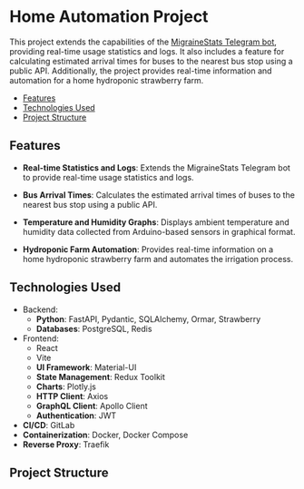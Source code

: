 # Home Automation Project

This project extends the capabilities of the [MigraineStats Telegram bot](https://github.com/fry1231/migraine_stat), 
providing real-time usage statistics and logs. It also includes a feature for calculating estimated arrival times for 
buses to the nearest bus stop using a public API. Additionally, the project provides real-time information and 
automation for a home hydroponic strawberry farm.


- [Features](#features)
- [Technologies Used](#technologies-used)
- [Project Structure](#project-structure)

## Features

- **Real-time Statistics and Logs**: Extends the MigraineStats Telegram bot to provide real-time usage statistics and 
logs.
- **Bus Arrival Times**: Calculates the estimated arrival times of buses to the nearest bus stop using a public API.

- **Temperature and Humidity Graphs**: Displays ambient temperature and humidity data collected from Arduino-based 
sensors in graphical format.
- **Hydroponic Farm Automation**: Provides real-time information on a home hydroponic strawberry farm and automates 
the irrigation process.

## Technologies Used

- Backend:
  - **Python**: FastAPI, Pydantic, SQLAlchemy, Ormar, Strawberry
  - **Databases**: PostgreSQL, Redis
- Frontend:
  - React
  - Vite
  - **UI Framework**: Material-UI
  - **State Management**: Redux Toolkit
  - **Charts**: Plotly.js
  - **HTTP Client**: Axios
  - **GraphQL Client**: Apollo Client
  - **Authentication**: JWT
- **CI/CD**: GitLab
- **Containerization**: Docker, Docker Compose
- **Reverse Proxy**: Traefik

## Project Structure
